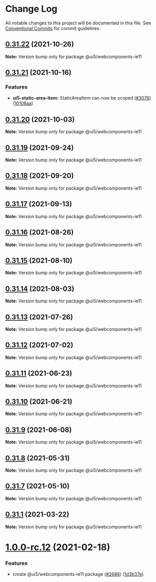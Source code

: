 # Change Log

All notable changes to this project will be documented in this file.
See [Conventional Commits](https://conventionalcommits.org) for commit guidelines.

## [0.31.22](https://github.com/SAP/ui5-webcomponents/compare/v0.31.21...v0.31.22) (2021-10-26)

**Note:** Version bump only for package @ui5/webcomponents-ie11





## [0.31.21](https://github.com/SAP/ui5-webcomponents/compare/v0.31.20...v0.31.21) (2021-10-16)


### Features

* **ui5-static-area-item:** StaticAreaItem can now be scoped ([#3076](https://github.com/SAP/ui5-webcomponents/issues/3076)) ([10108aa](https://github.com/SAP/ui5-webcomponents/commit/10108aa))





## [0.31.20](https://github.com/SAP/ui5-webcomponents/compare/v0.31.19...v0.31.20) (2021-10-03)

**Note:** Version bump only for package @ui5/webcomponents-ie11





## [0.31.19](https://github.com/SAP/ui5-webcomponents/compare/v0.31.18...v0.31.19) (2021-09-24)

**Note:** Version bump only for package @ui5/webcomponents-ie11





## [0.31.18](https://github.com/SAP/ui5-webcomponents/compare/v0.31.17...v0.31.18) (2021-09-20)

**Note:** Version bump only for package @ui5/webcomponents-ie11





## [0.31.17](https://github.com/SAP/ui5-webcomponents/compare/v0.31.16...v0.31.17) (2021-09-13)

**Note:** Version bump only for package @ui5/webcomponents-ie11





## [0.31.16](https://github.com/SAP/ui5-webcomponents/compare/v0.31.15...v0.31.16) (2021-08-26)

**Note:** Version bump only for package @ui5/webcomponents-ie11





## [0.31.15](https://github.com/SAP/ui5-webcomponents/compare/v0.31.14...v0.31.15) (2021-08-10)

**Note:** Version bump only for package @ui5/webcomponents-ie11





## [0.31.14](https://github.com/SAP/ui5-webcomponents/compare/v0.31.13...v0.31.14) (2021-08-03)

**Note:** Version bump only for package @ui5/webcomponents-ie11





## [0.31.13](https://github.com/SAP/ui5-webcomponents/compare/v0.31.12...v0.31.13) (2021-07-26)

**Note:** Version bump only for package @ui5/webcomponents-ie11





## [0.31.12](https://github.com/SAP/ui5-webcomponents/compare/v0.31.11...v0.31.12) (2021-07-02)

**Note:** Version bump only for package @ui5/webcomponents-ie11





## [0.31.11](https://github.com/SAP/ui5-webcomponents/compare/v0.31.10...v0.31.11) (2021-06-23)

**Note:** Version bump only for package @ui5/webcomponents-ie11





## [0.31.10](https://github.com/SAP/ui5-webcomponents/compare/v0.31.9...v0.31.10) (2021-06-21)

**Note:** Version bump only for package @ui5/webcomponents-ie11





## [0.31.9](https://github.com/SAP/ui5-webcomponents/compare/v0.31.8...v0.31.9) (2021-06-08)

**Note:** Version bump only for package @ui5/webcomponents-ie11





## [0.31.8](https://github.com/SAP/ui5-webcomponents/compare/v0.31.7...v0.31.8) (2021-05-31)

**Note:** Version bump only for package @ui5/webcomponents-ie11





## [0.31.7](https://github.com/SAP/ui5-webcomponents/compare/v0.31.6...v0.31.7) (2021-05-10)

**Note:** Version bump only for package @ui5/webcomponents-ie11





## [0.31.1](https://github.com/SAP/ui5-webcomponents/compare/v1.0.0-rc.12...v0.31.1) (2021-03-22)

**Note:** Version bump only for package @ui5/webcomponents-ie11





# [1.0.0-rc.12](https://github.com/SAP/ui5-webcomponents/compare/v1.0.0-rc.11...v1.0.0-rc.12) (2021-02-18)


### Features

* create @ui5/webcomponents-ie11 package ([#2686](https://github.com/SAP/ui5-webcomponents/issues/2686)) ([1d3b37e](https://github.com/SAP/ui5-webcomponents/commit/1d3b37e))
